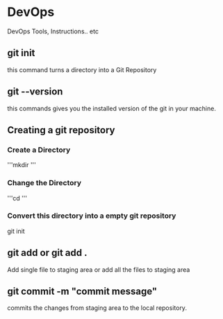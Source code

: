 # DevOps
DevOps Tools, Instructions.. etc

## git init
this command turns a directory into a Git Repository

## git --version
this commands gives you the installed version of the git in your machine.

## Creating a git repository

  ### Create a Directory
 '''mkdir <directory name>'''
  
  ### Change the Directory
 '''cd <directory name>'''
  
  ### Convert this directory into a empty git repository
  git init
  
  ## git add <file name> or git add .
  Add single file to staging area or add all the files to staging area
  
  ## git commit -m "commit message"
  commits the changes from staging area to the local repository.
  
  
  
